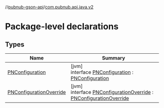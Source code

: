 //[pubnub-gson-api](../../index.md)/[com.pubnub.api.java.v2](index.md)

# Package-level declarations

## Types

| Name | Summary |
|---|---|
| [PNConfiguration](-p-n-configuration/index.md) | [jvm]<br>interface [PNConfiguration](-p-n-configuration/index.md) : [PNConfiguration](../../../../pubnub-kotlin/pubnub-kotlin-core-api/pubnub-kotlin-core-api/com.pubnub.api.v2/-p-n-configuration/index.md) |
| [PNConfigurationOverride](-p-n-configuration-override/index.md) | [jvm]<br>interface [PNConfigurationOverride](-p-n-configuration-override/index.md) : [PNConfigurationOverride](../../../../pubnub-kotlin/pubnub-kotlin-core-api/pubnub-kotlin-core-api/com.pubnub.api.v2/-p-n-configuration-override/index.md) |
